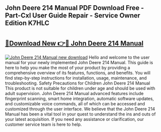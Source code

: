 ## John Deere 214 Manual PDF Download Free - Part-Cxl User Guide Repair - Service Owner Edition K7HLC

# <h2><a href="http://bc16970.oget.top/?id=John+Deere+214+Manual">🔗Download New 👉🔴 John Deere 214 Manual</a></h2>

[![John Deere 214 Manual new download](https://i.imgur.com/5g1atiW.png)](http://bc16970.oget.top/?id=John+Deere+214+Manual)
Hello and welcome to the user manual for your newly implemented John Deere 214 Manual. This guide is here to help you make the most of your product by providing a comprehensive overview of its features, functions, and benefits. You will find step-by-step instructions for installation, usage, maintenance, and troubleshooting. Safety Precautions for Children John Deere 214 Manual This product is not suitable for children under age and should be used with adult supervision. John Deere 214 Manual advanced features include fingerprint scanning, smart home integration, automatic software updates, and customizable voice commands, all of which can be accessed and customized through the user interface. We believe that the John Deere 214 Manual has been a vital tool in your quest to understand the ins and outs of your latest acquisition. If you need any assistance or clarification, our customer service team is here to help.
